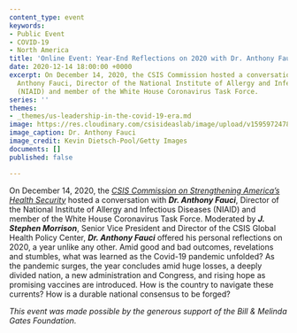 ```yaml
---
content_type: event
keywords:
- Public Event
- COVID-19
- North America
title: 'Online Event: Year-End Reflections on 2020 with Dr. Anthony Fauci'
date: 2020-12-14 18:00:00 +0000
excerpt: On December 14, 2020, the CSIS Commission hosted a conversation with Dr.
  Anthony Fauci, Director of the National Institute of Allergy and Infectious Diseases
  (NIAID) and member of the White House Coronavirus Task Force.
series: ''
themes:
- _themes/us-leadership-in-the-covid-19-era.md
image: https://res.cloudinary.com/csisideaslab/image/upload/v1595972478/health-commission/Fauci_Banner_Image_g0xcgp.jpg
image_caption: Dr. Anthony Fauci
image_credit: Kevin Dietsch-Pool/Getty Images
documents: []
published: false

---
```


On December 14, 2020, the [_CSIS Commission on Strengthening America’s Health Security_](https://healthsecurity.csis.org/) hosted a conversation with **_Dr. Anthony Fauci_**, Director of the National Institute of Allergy and Infectious Diseases (NIAID) and member of the White House Coronavirus Task Force. Moderated by **_J. Stephen Morrison_**, Senior Vice President and Director of the CSIS Global Health Policy Center, **_Dr. Anthony Fauci_** offered his personal reflections on 2020, a year unlike any other. Amid good and bad outcomes, revelations and stumbles, what was learned as the Covid-19 pandemic unfolded? As the pandemic surges, the year concludes amid huge losses, a deeply divided nation, a new administration and Congress, and rising hope as promising vaccines are introduced. How is the country to navigate these currents? How is a durable national consensus to be forged?

_This event was made possible by the generous support of the Bill & Melinda Gates Foundation._